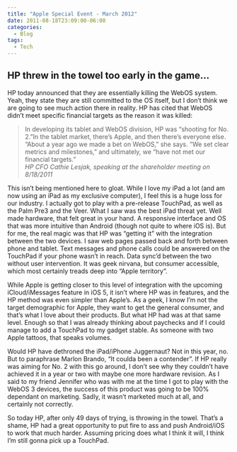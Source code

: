 ```yaml
---
title: "Apple Special Event - March 2012"
date: 2011-08-18T23:09:00-06:00
categories:
  - Blog
tags:
  - Tech
---
```


## HP threw in the towel too early in the game...

HP today announced that they are essentially killing the WebOS system. Yeah, they state they are still committed to the OS itself, but I don’t think we are going to see much action there in reality. HP has cited that WebOS didn’t meet specific financial targets as the reason it was killed:

> In developing its tablet and WebOS division, HP was “shooting for No. 2.”In the tablet market, there’s Apple, and then there’s everyone else. “About a year ago we made a bet on WebOS,” she says. ”We set clear metrics and milestones,” and ultimately, we “have not met our financial targets.”  
> <cite>HP CFO Cathie Lesjak, speaking at the shareholder meeting on 8/18/2011</cite>

This isn’t being mentioned here to gloat. While I love my iPad a lot (and am now using an iPad as my exclusive computer), I feel this is a huge loss for our industry. I actually got to play with a pre-release TouchPad, as well as the Palm Pre3 and the Veer. What I saw was the best iPad threat yet. Well made hardware, that felt great in your hand. A responsive interface and OS that was more intuitive than Android (though not quite to where iOS is). But for me, the real magic was that HP was “getting it” with the integration between the two devices. I saw web pages passed back and forth between phone and tablet. Text messages and phone calls could be answered on the TouchPad if your phone wasn’t in reach. Data sync’d between the two without user intervention. It was geek nirvana, but consumer accessible, which most certainly treads deep into “Apple territory”.

While Apple is getting closer to this level of integration with the upcoming iCloud/iMessages feature in iOS 5, it isn’t where HP was in features, and the HP method was even simpler than Apple’s. As a geek, I know I’m not the target demographic for Apple, they want to get the general consumer, and that’s what I love about their products. But what HP had was at that same level. Enough so that I was already thinking about paychecks and if I could manage to add a TouchPad to my gadget stable. As someone with two Apple tattoos, that speaks volumes.

Would HP have dethroned the iPad/iPhone Juggernaut? Not in this year, no. But to paraphrase Marlon Brando, “It coulda been a contender”. If HP really was aiming for No. 2 with this go around, I don’t see why they couldn’t have achieved it in a year or two with maybe one more hardware revision. As I said to my friend Jennifer who was with me at the time I got to play with the WebOS 3 devices, the success of this product was going to be 100% dependant on marketing. Sadly, it wasn’t marketed much at all, and certainly not correctly.

So today HP, after only 49 days of trying, is throwing in the towel. That’s a shame, HP had a great opportunity to put fire to ass and push Android/iOS to work that much harder. Assuming pricing does what I think it will, I think I’m still gonna pick up a TouchPad.
